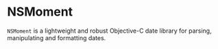 NSMoment
========

`NSMoment` is a lightweight and robust Objective-C date library for parsing, manipulating and formatting dates.
